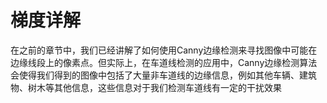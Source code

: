 # 梯度详解

在之前的章节中，我们已经讲解了如何使用Canny边缘检测来寻找图像中可能在边缘线段上的像素点。但实际上，在车道线检测的应用中，Canny边缘检测算法会使得我们得到的图像中包括了大量非车道线的边缘信息，例如其他车辆、建筑物、树木等其他信息，这些信息对于我们检测车道线有一定的干扰效果














